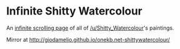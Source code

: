 # Infinite Shitty Watercolour

An [infinite scrolling page](http://shittywatercolour.onekb.net/) of all of [/u/Shitty_Watercolour](http://www.reddit.com/user/Shitty_Watercolour)'s paintings.

Mirror at http://giodamelio.github.io/onekb.net-shittywatercolour/
